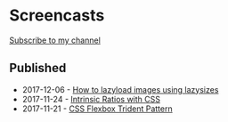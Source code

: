 # Screencasts

[Subscribe to my channel](https://www.youtube.com/channel/UC2jJoQlzvLPvnYfowAEVaOg)

## Published
- 2017-12-06 - [How to lazyload images using lazysizes](https://www.youtube.com/watch?v=Uwnmn65cMec)
- 2017-11-24 - [Intrinsic Ratios with CSS](https://www.youtube.com/watch?v=iSaBRUgAXnk)
- 2017-11-21 - [CSS Flexbox Trident Pattern](https://www.youtube.com/watch?v=7HE_ByY4hDo)
